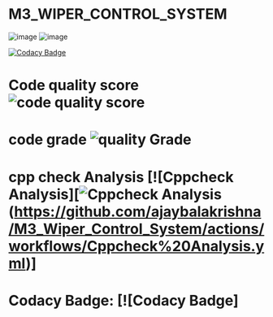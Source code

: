 # M3_WIPER_CONTROL_SYSTEM

![image](https://user-images.githubusercontent.com/101585225/167920751-00b5053e-5bbe-4dd1-9497-12b6be0975d1.png)              ![image](https://user-images.githubusercontent.com/101585225/167920843-8d7377ca-7076-4646-b4c8-b8b2078db6bb.png)

[![Codacy Badge](https://app.codacy.com/project/badge/Grade/78b59d920bf64739b3e99ecab58acd99)](https://www.codacy.com/gh/ajaybalakrishna/M3_Wiper_Control_System/dashboard?utm_source=github.com&amp;utm_medium=referral&amp;utm_content=ajaybalakrishna/M3_Wiper_Control_System&amp;utm_campaign=Badge_Grade)

# Code quality score ![code quality score](https://api.codiga.io/project/33368/score/svg)
# code grade ![quality Grade](https://api.codiga.io/project/33368/status/svg)
# cpp check Analysis [![Cppcheck Analysis][![Cppcheck Analysis](https://github.com/ajaybalakrishna/M3_Wiper_Control_System/actions/workflows/Cppcheck%20Analysis.yml/badge.svg)(https://github.com/ajaybalakrishna/M3_Wiper_Control_System/actions/workflows/Cppcheck%20Analysis.yml)]
# Codacy Badge: [![Codacy Badge]
